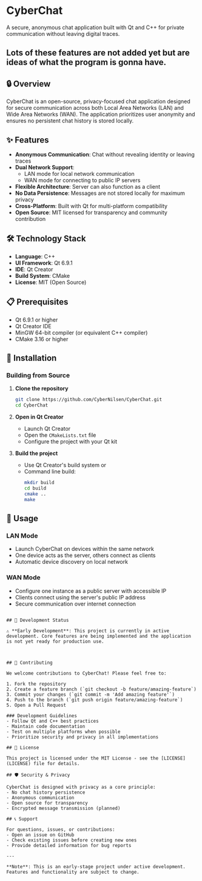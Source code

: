 # CyberChat

A secure, anonymous chat application built with Qt and C++ for private communication without leaving digital traces.

## Lots of these features are not added yet but are ideas of what the program is gonna have.

## 🔒 Overview

CyberChat is an open-source, privacy-focused chat application designed for secure communication across both Local Area Networks (LAN) and Wide Area Networks (WAN). The application prioritizes user anonymity and ensures no persistent chat history is stored locally.

## ✨ Features

- **Anonymous Communication**: Chat without revealing identity or leaving traces
- **Dual Network Support**: 
  - LAN mode for local network communication
  - WAN mode for connecting to public IP servers
- **Flexible Architecture**: Server can also function as a client
- **No Data Persistence**: Messages are not stored locally for maximum privacy
- **Cross-Platform**: Built with Qt for multi-platform compatibility
- **Open Source**: MIT licensed for transparency and community contribution

## 🛠️ Technology Stack

- **Language**: C++
- **UI Framework**: Qt 6.9.1
- **IDE**: Qt Creator
- **Build System**: CMake
- **License**: MIT (Open Source)

## 📋 Prerequisites

- Qt 6.9.1 or higher
- Qt Creator IDE
- MinGW 64-bit compiler (or equivalent C++ compiler)
- CMake 3.16 or higher

## 🚀 Installation

### Building from Source

1. **Clone the repository**
   ```bash
   git clone https://github.com/CyberNilsen/CyberChat.git
   cd CyberChat
   ```

2. **Open in Qt Creator**
   - Launch Qt Creator
   - Open the `CMakeLists.txt` file
   - Configure the project with your Qt kit

3. **Build the project**
   - Use Qt Creator's build system or
   - Command line build:
     ```bash
     mkdir build
     cd build
     cmake ..
     make
     ```

## 🎯 Usage

### LAN Mode
- Launch CyberChat on devices within the same network
- One device acts as the server, others connect as clients
- Automatic device discovery on local network

### WAN Mode
- Configure one instance as a public server with accessible IP
- Clients connect using the server's public IP address
- Secure communication over internet connection

```

## 🔧 Development Status

⚠️ **Early Development**: This project is currently in active development. Core features are being implemented and the application is not yet ready for production use.



## 🤝 Contributing

We welcome contributions to CyberChat! Please feel free to:

1. Fork the repository
2. Create a feature branch (`git checkout -b feature/amazing-feature`)
3. Commit your changes (`git commit -m 'Add amazing feature'`)
4. Push to the branch (`git push origin feature/amazing-feature`)
5. Open a Pull Request

### Development Guidelines
- Follow Qt and C++ best practices
- Maintain code documentation
- Test on multiple platforms when possible
- Prioritize security and privacy in all implementations

## 📄 License

This project is licensed under the MIT License - see the [LICENSE](LICENSE) file for details.

## 🛡️ Security & Privacy

CyberChat is designed with privacy as a core principle:
- No chat history persistence
- Anonymous communication
- Open source for transparency
- Encrypted message transmission (planned)

## 📞 Support

For questions, issues, or contributions:
- Open an issue on GitHub
- Check existing issues before creating new ones
- Provide detailed information for bug reports

---

**Note**: This is an early-stage project under active development. Features and functionality are subject to change.

